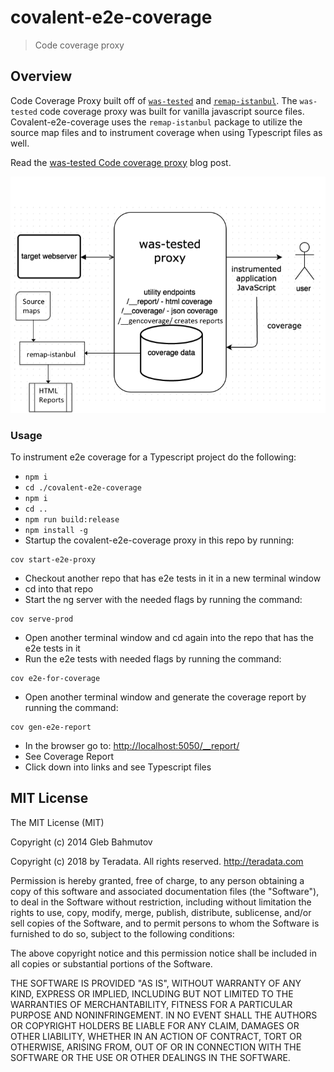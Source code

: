 # covalent-e2e-coverage

> Code coverage proxy


## Overview

Code Coverage Proxy built off of [`was-tested`]() and [`remap-istanbul`](https://github.com/SitePen/remap-istanbul).  The `was-tested` code coverage proxy was built for vanilla javascript source files.  Covalent-e2e-coverage uses the `remap-istanbul` package to utilize the source map files and to instrument coverage when using Typescript files as well.

Read the [was-tested Code coverage proxy](https://glebbahmutov.com/blog/code-coverage-proxy/) blog post.

![overview](https://raw.githubusercontent.com/Teradata/covalent-tools/develop/covalent-e2e-coverage/images/was-tested-overview.png)


### Usage

To instrument e2e coverage for a Typescript project do the following:

* `npm i`
* `cd ./covalent-e2e-coverage`
* `npm i`
* `cd ..`
* `npm run build:release`
* `npm install -g`
* Startup the covalent-e2e-coverage proxy in this repo by running:
```
cov start-e2e-proxy
```

* Checkout another repo that has e2e tests in it in a new terminal window
* cd into that repo
* Start the ng server with the needed flags by running the command:
```
cov serve-prod
```

* Open another terminal window and cd again into the repo that has the e2e tests in it
* Run the e2e tests with needed flags by running the command:
```
cov e2e-for-coverage
```

* Open another terminal window and generate the coverage report by running the command:
```
cov gen-e2e-report
```

* In the browser go to: [http://localhost:5050/__report/](http://localhost:5050/__report/)
* See Coverage Report
* Click down into links and see Typescript files

## MIT License

The MIT License (MIT)

Copyright (c) 2014 Gleb Bahmutov

Copyright (c) 2018 by Teradata. All rights reserved. http://teradata.com

Permission is hereby granted, free of charge, to any person obtaining a copy
of this software and associated documentation files (the "Software"), to deal
in the Software without restriction, including without limitation the rights
to use, copy, modify, merge, publish, distribute, sublicense, and/or sell
copies of the Software, and to permit persons to whom the Software is
furnished to do so, subject to the following conditions:

The above copyright notice and this permission notice shall be included in
all copies or substantial portions of the Software.

THE SOFTWARE IS PROVIDED "AS IS", WITHOUT WARRANTY OF ANY KIND, EXPRESS OR
IMPLIED, INCLUDING BUT NOT LIMITED TO THE WARRANTIES OF MERCHANTABILITY,
FITNESS FOR A PARTICULAR PURPOSE AND NONINFRINGEMENT. IN NO EVENT SHALL THE
AUTHORS OR COPYRIGHT HOLDERS BE LIABLE FOR ANY CLAIM, DAMAGES OR OTHER
LIABILITY, WHETHER IN AN ACTION OF CONTRACT, TORT OR OTHERWISE, ARISING FROM,
OUT OF OR IN CONNECTION WITH THE SOFTWARE OR THE USE OR OTHER DEALINGS IN
THE SOFTWARE.
